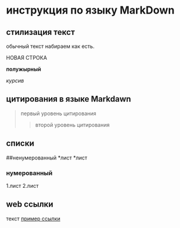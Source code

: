 # инструкция по языку MarkDown

## стилизация текст

обычный текст набираем как есть.

НОВАЯ СТРОКА

**полужырный**

*курсив*

## цитирования в языке Markdawn 
>первый уровень цитирования 
>>второй уровень цитирования 
## списки 
##ненумерованный
*лист 
*лист

### нумерованный 
1.лист
2.лист

## web ссылки 
текст [пример ссылки]("http.example.com" "сплываюшая подсказка")
